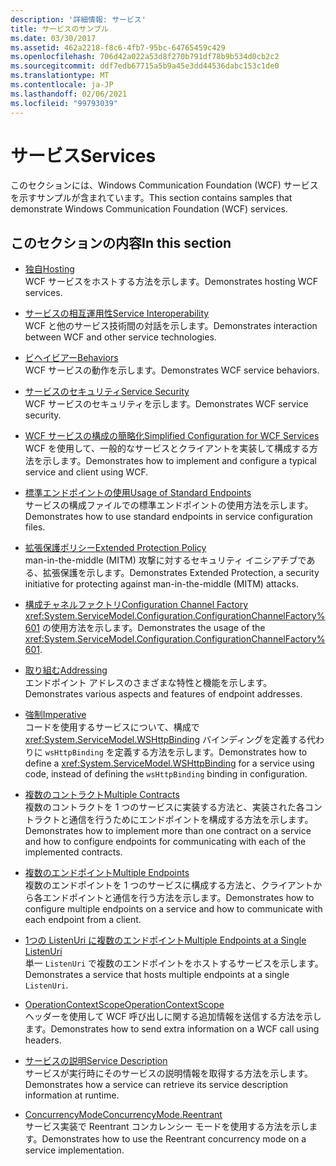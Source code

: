 ```yaml
---
description: '詳細情報: サービス'
title: サービスのサンプル
ms.date: 03/30/2017
ms.assetid: 462a2218-f8c6-4fb7-95bc-64765459c429
ms.openlocfilehash: 706d42a022a53d8f270b791df78b9b534d0cb2c2
ms.sourcegitcommit: ddf7edb67715a5b9a45e3dd44536dabc153c1de0
ms.translationtype: MT
ms.contentlocale: ja-JP
ms.lasthandoff: 02/06/2021
ms.locfileid: "99793039"
---
```

# <a name="services"></a><span data-ttu-id="ca524-103">サービス</span><span class="sxs-lookup"><span data-stu-id="ca524-103">Services</span></span>

<span data-ttu-id="ca524-104">このセクションには、Windows Communication Foundation (WCF) サービスを示すサンプルが含まれています。</span><span class="sxs-lookup"><span data-stu-id="ca524-104">This section contains samples that demonstrate Windows Communication Foundation (WCF) services.</span></span>

## <a name="in-this-section"></a><span data-ttu-id="ca524-105">このセクションの内容</span><span class="sxs-lookup"><span data-stu-id="ca524-105">In this section</span></span>

- <span data-ttu-id="ca524-106">[独自](../feature-details/hosting.md)</span><span class="sxs-lookup"><span data-stu-id="ca524-106">[Hosting](../feature-details/hosting.md)</span></span>\
<span data-ttu-id="ca524-107">WCF サービスをホストする方法を示します。</span><span class="sxs-lookup"><span data-stu-id="ca524-107">Demonstrates hosting WCF services.</span></span>

- <span data-ttu-id="ca524-108">[サービスの相互運用性](service-interoperability.md)</span><span class="sxs-lookup"><span data-stu-id="ca524-108">[Service Interoperability](service-interoperability.md)</span></span>\
<span data-ttu-id="ca524-109">WCF と他のサービス技術間の対話を示します。</span><span class="sxs-lookup"><span data-stu-id="ca524-109">Demonstrates interaction between WCF and other service technologies.</span></span>

- <span data-ttu-id="ca524-110">[ビヘイビアー](behaviors.md)</span><span class="sxs-lookup"><span data-stu-id="ca524-110">[Behaviors](behaviors.md)</span></span>\
<span data-ttu-id="ca524-111">WCF サービスの動作を示します。</span><span class="sxs-lookup"><span data-stu-id="ca524-111">Demonstrates WCF service behaviors.</span></span>

- <span data-ttu-id="ca524-112">[サービスのセキュリティ](service-security.md)</span><span class="sxs-lookup"><span data-stu-id="ca524-112">[Service Security](service-security.md)</span></span>\
<span data-ttu-id="ca524-113">WCF サービスのセキュリティを示します。</span><span class="sxs-lookup"><span data-stu-id="ca524-113">Demonstrates WCF service security.</span></span>

- <span data-ttu-id="ca524-114">[WCF サービスの構成の簡略化](simplified-configuration-for-wcf-services.md)</span><span class="sxs-lookup"><span data-stu-id="ca524-114">[Simplified Configuration for WCF Services](simplified-configuration-for-wcf-services.md)</span></span>\
<span data-ttu-id="ca524-115">WCF を使用して、一般的なサービスとクライアントを実装して構成する方法を示します。</span><span class="sxs-lookup"><span data-stu-id="ca524-115">Demonstrates how to implement and configure a typical service and client using WCF.</span></span>

- <span data-ttu-id="ca524-116">[標準エンドポイントの使用](usage-of-standard-endpoints.md)</span><span class="sxs-lookup"><span data-stu-id="ca524-116">[Usage of Standard Endpoints](usage-of-standard-endpoints.md)</span></span>\
<span data-ttu-id="ca524-117">サービスの構成ファイルでの標準エンドポイントの使用方法を示します。</span><span class="sxs-lookup"><span data-stu-id="ca524-117">Demonstrates how to use standard endpoints in service configuration files.</span></span>

- <span data-ttu-id="ca524-118">[拡張保護ポリシー](extended-protection-policy.md)</span><span class="sxs-lookup"><span data-stu-id="ca524-118">[Extended Protection Policy](extended-protection-policy.md)</span></span>\
<span data-ttu-id="ca524-119">man-in-the-middle (MITM) 攻撃に対するセキュリティ イニシアチブである、拡張保護を示します。</span><span class="sxs-lookup"><span data-stu-id="ca524-119">Demonstrates Extended Protection, a security initiative for protecting against man-in-the-middle (MITM) attacks.</span></span>

- <span data-ttu-id="ca524-120">[構成チャネルファクトリ](configuration-channel-factory.md)</span><span class="sxs-lookup"><span data-stu-id="ca524-120">[Configuration Channel Factory](configuration-channel-factory.md)</span></span>\
<span data-ttu-id="ca524-121"><xref:System.ServiceModel.Configuration.ConfigurationChannelFactory%601> の使用方法を示します。</span><span class="sxs-lookup"><span data-stu-id="ca524-121">Demonstrates the usage of the <xref:System.ServiceModel.Configuration.ConfigurationChannelFactory%601>.</span></span>

- <span data-ttu-id="ca524-122">[取り組む](addressing.md)</span><span class="sxs-lookup"><span data-stu-id="ca524-122">[Addressing](addressing.md)</span></span>\
<span data-ttu-id="ca524-123">エンドポイント アドレスのさまざまな特性と機能を示します。</span><span class="sxs-lookup"><span data-stu-id="ca524-123">Demonstrates various aspects and features of endpoint addresses.</span></span>

- <span data-ttu-id="ca524-124">[強制](imperative.md)</span><span class="sxs-lookup"><span data-stu-id="ca524-124">[Imperative](imperative.md)</span></span>\
<span data-ttu-id="ca524-125">コードを使用するサービスについて、構成で <xref:System.ServiceModel.WSHttpBinding> バインディングを定義する代わりに `wsHttpBinding` を定義する方法を示します。</span><span class="sxs-lookup"><span data-stu-id="ca524-125">Demonstrates how to define a <xref:System.ServiceModel.WSHttpBinding> for a service using code, instead of defining the `wsHttpBinding` binding in configuration.</span></span>

- <span data-ttu-id="ca524-126">[複数のコントラクト](multiple-contracts.md)</span><span class="sxs-lookup"><span data-stu-id="ca524-126">[Multiple Contracts](multiple-contracts.md)</span></span>\
<span data-ttu-id="ca524-127">複数のコントラクトを 1 つのサービスに実装する方法と、実装された各コントラクトと通信を行うためにエンドポイントを構成する方法を示します。</span><span class="sxs-lookup"><span data-stu-id="ca524-127">Demonstrates how to implement more than one contract on a service and how to configure endpoints for communicating with each of the implemented contracts.</span></span>

- <span data-ttu-id="ca524-128">[複数のエンドポイント](multiple-endpoints.md)</span><span class="sxs-lookup"><span data-stu-id="ca524-128">[Multiple Endpoints](multiple-endpoints.md)</span></span>\
<span data-ttu-id="ca524-129">複数のエンドポイントを 1 つのサービスに構成する方法と、クライアントから各エンドポイントと通信を行う方法を示します。</span><span class="sxs-lookup"><span data-stu-id="ca524-129">Demonstrates how to configure multiple endpoints on a service and how to communicate with each endpoint from a client.</span></span>

- <span data-ttu-id="ca524-130">[1つの ListenUri に複数のエンドポイント](multiple-endpoints-at-a-single-listenuri.md)</span><span class="sxs-lookup"><span data-stu-id="ca524-130">[Multiple Endpoints at a Single ListenUri](multiple-endpoints-at-a-single-listenuri.md)</span></span>\
<span data-ttu-id="ca524-131">単一 `ListenUri` で複数のエンドポイントをホストするサービスを示します。</span><span class="sxs-lookup"><span data-stu-id="ca524-131">Demonstrates a service that hosts multiple endpoints at a single `ListenUri`.</span></span>

- <span data-ttu-id="ca524-132">[OperationContextScope](operationcontextscope.md)</span><span class="sxs-lookup"><span data-stu-id="ca524-132">[OperationContextScope](operationcontextscope.md)</span></span>\
<span data-ttu-id="ca524-133">ヘッダーを使用して WCF 呼び出しに関する追加情報を送信する方法を示します。</span><span class="sxs-lookup"><span data-stu-id="ca524-133">Demonstrates how to send extra information on a WCF call using headers.</span></span>

- <span data-ttu-id="ca524-134">[サービスの説明](service-description.md)</span><span class="sxs-lookup"><span data-stu-id="ca524-134">[Service Description](service-description.md)</span></span>\
<span data-ttu-id="ca524-135">サービスが実行時にそのサービスの説明情報を取得する方法を示します。</span><span class="sxs-lookup"><span data-stu-id="ca524-135">Demonstrates how a service can retrieve its service description information at runtime.</span></span>

- <span data-ttu-id="ca524-136">[ConcurrencyMode](concurrencymode-reentrant.md)</span><span class="sxs-lookup"><span data-stu-id="ca524-136">[ConcurrencyMode.Reentrant](concurrencymode-reentrant.md)</span></span>\
<span data-ttu-id="ca524-137">サービス実装で Reentrant コンカレンシー モードを使用する方法を示します。</span><span class="sxs-lookup"><span data-stu-id="ca524-137">Demonstrates how to use the Reentrant concurrency mode on a service implementation.</span></span>
